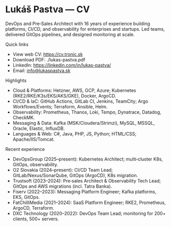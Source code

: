 # Lukáš Pastva — CV


DevOps and Pre‑Sales Architect with 16 years of experience building platforms, CI/CD, and observability for enterprises and startups. Led teams, delivered GitOps pipelines, and designed monitoring at scale.

Quick links
- View web CV: https://cv.tronic.sk
- Download PDF: ./lukas-pastva.pdf
- LinkedIn: https://linkedin.com/in/lukas-pastva/
- Email: info@lukaspastva.sk

Highlights
- Cloud & Platforms: Hetzner, AWS, GCP, Azure; Kubernetes (RKE2/RKE/K3s/EKS/AKS/GKE), Docker, ArgoCD.
- CI/CD & IaC: GitHub Actions, GitLab CI, Jenkins, TeamCity; Argo Workflows/Events; Terraform, Ansible, Helm.
- Observability: Prometheus, Thanos, Loki, Tempo, Dynatrace, Datadog, CheckMK.
- Messaging & Data: Kafka (MSK/Cloudera/Strimzi), MySQL, MSSQL, Oracle, Elastic, InfluxDB.
- Languages & Web: C#, Java, PHP, JS, Python; HTML/CSS; Apache/IIS/Tomcat.

Recent experience
- DevOpsGroup (2025–present): Kubernetes Architect; multi‑cluster K8s, GitOps, observability.
- O2 Slovakia (2024–present): CI/CD Team Lead; GitLab/Nexus/SonarQube, GitOps (ArgoCD), K8s migration.
- Trustsoft (2023–2024): Pre‑sales Architect & Observability Tech Lead; GitOps and AWS migrations (incl. Tatra Banka).
- Fiserv (2022–2023): Messaging Platform Engineer; Kafka platforms, EKS, GitOps.
- FatChilliMedia (2021–2024): SaaS Platform Engineer; RKE2, Prometheus, ArgoCD, Terraform.
- DXC Technology (2020–2022): DevOps Team Lead; monitoring for 200+ clients, 500+ servers.
